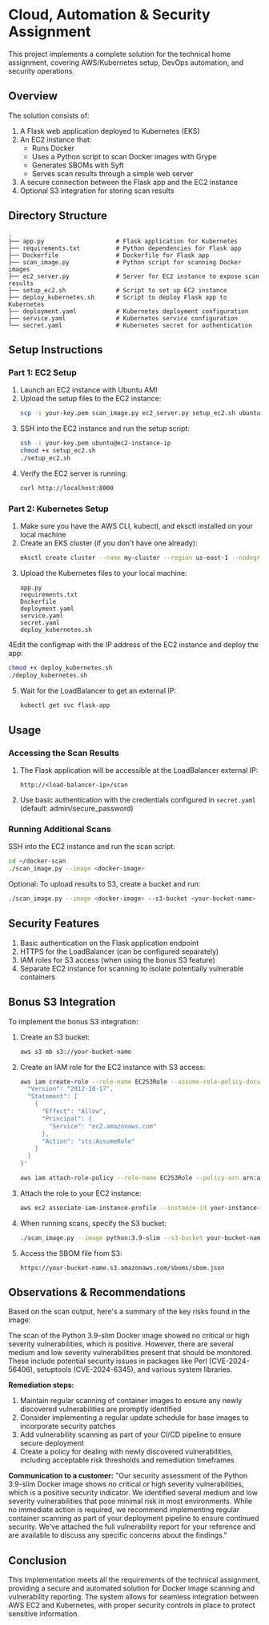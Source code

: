 # Cloud, Automation & Security Assignment

This project implements a complete solution for the technical home assignment, covering AWS/Kubernetes setup, DevOps automation, and security operations.

## Overview

The solution consists of:

1. A Flask web application deployed to Kubernetes (EKS)
2. An EC2 instance that:
   - Runs Docker
   - Uses a Python script to scan Docker images with Grype
   - Generates SBOMs with Syft
   - Serves scan results through a simple web server
3. A secure connection between the Flask app and the EC2 instance
4. Optional S3 integration for storing scan results

## Directory Structure

```
.
├── app.py                    # Flask application for Kubernetes
├── requirements.txt          # Python dependencies for Flask app
├── Dockerfile                # Dockerfile for Flask app
├── scan_image.py             # Python script for scanning Docker images
├── ec2_server.py             # Server for EC2 instance to expose scan results
├── setup_ec2.sh              # Script to set up EC2 instance
├── deploy_kubernetes.sh      # Script to deploy Flask app to Kubernetes
├── deployment.yaml           # Kubernetes deployment configuration
├── service.yaml              # Kubernetes service configuration
└── secret.yaml               # Kubernetes secret for authentication
```

## Setup Instructions

### Part 1: EC2 Setup

1. Launch an EC2 instance with Ubuntu AMI
2. Upload the setup files to the EC2 instance:
   ```bash
   scp -i your-key.pem scan_image.py ec2_server.py setup_ec2.sh ubuntu@ec2-instance-ip:~
   ```
3. SSH into the EC2 instance and run the setup script:
   ```bash
   ssh -i your-key.pem ubuntu@ec2-instance-ip
   chmod +x setup_ec2.sh
   ./setup_ec2.sh
   ```
4. Verify the EC2 server is running:
   ```bash
   curl http://localhost:8000
   ```

### Part 2: Kubernetes Setup

1. Make sure you have the AWS CLI, kubectl, and eksctl installed on your local machine
2. Create an EKS cluster (if you don't have one already):
   ```bash
   eksctl create cluster --name my-cluster --region us-east-1 --nodegroup-name standard-nodes --node-type t3.medium --nodes 2
   ```
3. Upload the Kubernetes files to your local machine:
   ```
   app.py
   requirements.txt
   Dockerfile
   deployment.yaml
   service.yaml
   secret.yaml
   deploy_kubernetes.sh
   ```
4Edit the configmap with the IP address of the EC2 instance and deploy the app:
   ```bash
   chmod +x deploy_kubernetes.sh
   ./deploy_kubernetes.sh
   ```
5. Wait for the LoadBalancer to get an external IP:
   ```bash
   kubectl get svc flask-app
   ```

## Usage

### Accessing the Scan Results

1. The Flask application will be accessible at the LoadBalancer external IP:
   ```
   http://<load-balancer-ip>/scan
   ```
2. Use basic authentication with the credentials configured in `secret.yaml` (default: admin/secure_password)

### Running Additional Scans

SSH into the EC2 instance and run the scan script:
```bash
cd ~/docker-scan
./scan_image.py --image <docker-image>
```

Optional: To upload results to S3, create a bucket and run:
```bash
./scan_image.py --image <docker-image> --s3-bucket <your-bucket-name>
```

## Security Features

1. Basic authentication on the Flask application endpoint
2. HTTPS for the LoadBalancer (can be configured separately)
3. IAM roles for S3 access (when using the bonus S3 feature)
4. Separate EC2 instance for scanning to isolate potentially vulnerable containers

## Bonus S3 Integration

To implement the bonus S3 integration:

1. Create an S3 bucket:
   ```bash
   aws s3 mb s3://your-bucket-name
   ```

2. Create an IAM role for the EC2 instance with S3 access:
   ```bash
   aws iam create-role --role-name EC2S3Role --assume-role-policy-document '{
     "Version": "2012-10-17",
     "Statement": [
       {
         "Effect": "Allow",
         "Principal": {
           "Service": "ec2.amazonaws.com"
         },
         "Action": "sts:AssumeRole"
       }
     ]
   }'
   
   aws iam attach-role-policy --role-name EC2S3Role --policy-arn arn:aws:iam::aws:policy/AmazonS3FullAccess
   ```

3. Attach the role to your EC2 instance:
   ```bash
   aws ec2 associate-iam-instance-profile --instance-id your-instance-id --iam-instance-profile Name=EC2S3Role
   ```

4. When running scans, specify the S3 bucket:
   ```bash
   ./scan_image.py --image python:3.9-slim --s3-bucket your-bucket-name
   ```

5. Access the SBOM file from S3:
   ```
   https://your-bucket-name.s3.amazonaws.com/sboms/sbom.json
   ```

## Observations & Recommendations

Based on the scan output, here's a summary of the key risks found in the image:

The scan of the Python 3.9-slim Docker image showed no critical or high severity vulnerabilities, which is positive. However, there are several medium and low severity vulnerabilities present that should be monitored. These include potential security issues in packages like Perl (CVE-2024-56406), setuptools (CVE-2024-6345), and various system libraries.

**Remediation steps:**
1. Maintain regular scanning of container images to ensure any newly discovered vulnerabilities are promptly identified
2. Consider implementing a regular update schedule for base images to incorporate security patches
3. Add vulnerability scanning as part of your CI/CD pipeline to ensure secure deployment
4. Create a policy for dealing with newly discovered vulnerabilities, including acceptable risk thresholds and remediation timeframes

**Communication to a customer:**
"Our security assessment of the Python 3.9-slim Docker image shows no critical or high severity vulnerabilities, which is a positive security indicator. We identified several medium and low severity vulnerabilities that pose minimal risk in most environments. While no immediate action is required, we recommend implementing regular container scanning as part of your deployment pipeline to ensure continued security. We've attached the full vulnerability report for your reference and are available to discuss any specific concerns about the findings."

## Conclusion

This implementation meets all the requirements of the technical assignment, providing a secure and automated solution for Docker image scanning and vulnerability reporting. The system allows for seamless integration between AWS EC2 and Kubernetes, with proper security controls in place to protect sensitive information.